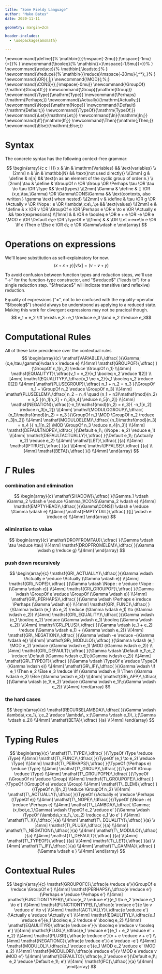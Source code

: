 ```yaml
---
title: "Some Fieldy Language"
author: "Mako Bates"
date: 2020-11-11

geometry: margin=2cm

header-includes:
  - \usepackage{amsmath}

---
```


\newcommand{\define}{%
  \mathbin{{:}\mspace{-2mu}{:}\mspace{-1mu}{=}}%
}
\newcommand{\booleq}{%
  \mathbin{{=}\mspace{-1.5mu}{=}}%
}
\newcommand{\reduce}{%
  \mathbin{\;\leadsto\;}%
}
\newcommand{\freduce}{%
  \mathbin{{\reduce}\mspace{-20mu}{\,^*}\;\,}%
}
\newcommand{\OR}{\;|\;}
\newcommand{\MOD}{\;\%\;}
\newcommand{\CONS}{{;}\mspace{-0mu}}
\newcommand{\GroupOf}{\mathrm{GroupOf\;}}
\newcommand{\Group}{\mathrm{Group}}
\newcommand{\Type}{\mathrm{Type}}
\newcommand{\Perhaps}{\mathrm{Perhaps\;}}
\newcommand{\Actually}{\mathrm{Actually\;}}
\newcommand{\Nope}{\mathrm{Nope}}
\newcommand{\Default}{\mathrm{Default\;}}
\newcommand{\TypeOf}{\mathrm{TypeOf\;}}
\newcommand{\Let}{\mathrm{Let\;}}
\newcommand{\In}{\mathrm{\;In\;}}
\newcommand{\If}{\mathrm{If\;}}
\newcommand{\Then}{\mathrm{\;Then\;}}
\newcommand{\Else}{\mathrm{\;Else\;}}


# Syntax

The concrete syntax has the following context-free grammar:

$$
\begin{array}{c c l l l}
  x & \in & \mathrm{Variables} && \text{variables}  \\[2mm]
  n & \in & \mathbb{N} && \text{(not used directly)} \\[2mm]
  g & \define & n[n] &&  \text{n as an element of the cyclic group of order n.} \\[2mm]
  \tau & \define & \GroupOf n \OR \Group \OR \Perhaps \tau \OR \tau \to \tau \OR \Type && \text{types} \\[2mm]
  \Gamma & \define & [] \OR (x,e,\tau,\Gamma) \OR \Gamma\CONS\Gamma && \text{contexts, also written } \gamma \text{ when nested} \\[2mm]
  v & \define & \tau \OR g \OR \Actually v \OR \Nope : e \OR \lambda\,x:e\,.\;e && \text{values} \\[2mm]
  e & \define & x \OR v \OR \GroupOf e \OR \Perhaps e \OR e \to e \OR \Actually e && \text{expressions} \\[1mm]
    &         & \OR e \booleq e \OR e + e \OR -e \OR e \MOD e \OR \Default e\;e \OR \TypeOf e \\[1mm]
    &         & \OR \Let x:e=e\In e \OR \If e \Then e \Else e \OR e\; e \OR \Gamma\vdash e
\end{array}
$$

# Operations on expressions

We'll leave substitution as self-explainatory for now. $$(x + x + y)[v/x] = (v + v + y)$$

To avoid confusion between function types and reduction steps, we'll use "$\to$" for the function-type constructor, and "$\reduce$" ("leads to") for a single reduction step. "$\freduce$" will indicate transitive (and reflexive) reduction.

Equality of expressions ("$=$", not to be confused with the equality-operator "$\booleq$") should always be understoond as applying to a reduced state. Making this work for divergent expressions may not be pracical though.
$$ e_1 = e_2 \iff \exists e_3 : e_1 \freduce e_3 \land e_2 \freduce e_3$$


# Computational Rules

All of these take precidence over the contextual rules
$$
\begin{array}{c}
\mathsf{VARIABLE}\,\dfrac{ }{\Gamma;(x,e,\tau,\gamma)\vdash x \reduce e}  \\[4mm]
\mathsf{GROUPOF}\,\dfrac{ }{\GroupOf n_1[n_2] \reduce \GroupOf n_1}  \\[4mm]
\mathsf{EQUALITYT}\,\dfrac{v_1 = v_2}{v_1 \booleq v_2 \reduce 1[2]}  \\[4mm]
\mathsf{EQUALITYF}\,\dfrac{v_1 \ne v_2}{v_1 \booleq v_2 \reduce 0[2]}  \\[4mm]
\mathsf{PLUSEGROUP}\,\dfrac{ n_1 + n_2 = n_3 }{\GroupOf n_1 + \GroupOf n_2 \reduce \GroupOf n_3}  \\[4mm]
\mathsf{PLUSEELEM}\,\dfrac{ n_2 = n_4 \quad (n_1 + n3)\mathsf{mod}(n_2) = n_5 }{n_1[n_2] + n_3[n_4] \reduce n_5[n_2]}  \\[4mm]
\mathsf{NEGATION}\,\dfrac{(-n_1)\mathsf{mod}(n_2) = n_3}{ -n_1[n_2] \reduce n_3[n_2]}  \\[4mm]
\mathsf{MODULOGROUP}\,\dfrac{ (n_1)\mathsf{mod}(n_2) = n_3 }{\GroupOf n_1 \MOD \GroupOf n_2 \reduce n_3[n_2]}  \\[4mm]
\mathsf{MODULOELEM}\,\dfrac{ (n_1)\mathsf{mod}(n_3) = n_4 }{ n_1[n_2] \MOD \GroupOf n_3 \reduce n_4[n_3]}  \\[4mm]
\mathsf{DEFAULTNOPE}\,\dfrac{ }{\Default e_1\; (\Nope : e_2) \reduce e_1}  \\[4mm]
\mathsf{DEFAULTACTUALLY}\,\dfrac{ }{\Default e_1\; (\Actually e_2) \reduce e_2}  \\[4mm]
\mathsf{LET}\,\dfrac{ }{a}  \\[4mm]
\mathsf{IFTRUE}\,\dfrac{ }{a}  \\[4mm]
\mathsf{IFFALSE}\,\dfrac{ }{a}  \\[4mm]
\mathsf{BETA}\,\dfrac{ }{}  \\[4mm]
\end{array}
$$

# $\Gamma$ Rules
### combination and elimination
$$
\begin{array}{c}
\mathsf{SHADOW}\,\dfrac{ }{\Gamma_1 \vdash \Gamma_2 \vdash e \reduce \Gamma_1\CONS\Gamma_2 \vdash e}  \\[4mm]
\mathsf{EMPTYHEAD}\,\dfrac{ }{\Gamma\CONS[] \vdash e \reduce \Gamma \vdash e}  \\[4mm]
\mathsf{EMPTYTAIL}\,\dfrac{ }{[] \vdash e \reduce e}  \\[4mm]
\end{array}
$$

### elimination to value

$$
\begin{array}{c}
\mathsf{DROPFROMTAU}\,\dfrac{ }{\Gamma \vdash \tau \reduce \tau}  \\[4mm]
\mathsf{DROPFROMELEM}\,\dfrac{ }{\Gamma \vdash g \reduce g}  \\[4mm]
\end{array}
$$

### push down recursively

$$
\begin{array}{c}
\mathsf{GR\_ACTUALLY}\,\dfrac{ }{\Gamma \vdash \Actually e \reduce \Actually (\Gamma \vdash e)}  \\[4mm]
\mathsf{GR\_NOPE}\,\dfrac{ }{\Gamma \vdash \Nope : e \reduce \Nope : (\Gamma \vdash e)}  \\[4mm]
\mathsf{GR\_GROUPOF}\,\dfrac{ }{\Gamma \vdash \GroupOf e \reduce \GroupOf (\Gamma \vdash e)}  \\[4mm]
\mathsf{GR\_PERHAPS}\,\dfrac{ }{\Gamma \vdash \Perhaps e \reduce \Perhaps (\Gamma \vdash e)}  \\[4mm]
\mathsf{GR\_FUNC}\,\dfrac{ }{\Gamma \vdash (e_1 \to e_2) \reduce (\Gamma \vdash e_1) \to (\Gamma \vdash e_2)}  \\[4mm]
\mathsf{GR\_EQUALITY}\,\dfrac{ }{\Gamma \vdash (e_1 \booleq e_2) \reduce (\Gamma \vdash e_1) \booleq (\Gamma \vdash e_2)}  \\[4mm]
\mathsf{GR\_PLUS}\,\dfrac{ }{\Gamma \vdash (e_1 + e_2) \reduce (\Gamma \vdash e_1) + (\Gamma \vdash e_2)}  \\[4mm]
\mathsf{GR\_NEGATION}\,\dfrac{ }{\Gamma \vdash -e \reduce -(\Gamma \vdash e)}  \\[4mm]
\mathsf{GR\_MODULO}\,\dfrac{ }{\Gamma \vdash (e_1 \MOD e_2) \reduce (\Gamma \vdash e_1) \MOD (\Gamma \vdash e_2)}  \\[4mm]
\mathsf{GR\_DEFAULT}\,\dfrac{ }{\Gamma \vdash \Default e_1\;e_2 \reduce \Default (\Gamma \vdash e_1)\;(\Gamma \vdash e_2)}  \\[4mm]
\mathsf{GR\_TYPEOF}\,\dfrac{ }{\Gamma \vdash \TypeOf e \reduce \TypeOf (\Gamma \vdash e)}  \\[4mm]
\mathsf{GR\_IF}\,\dfrac{ }{\Gamma \vdash \If e_1 \Then e_2 \Else e_3 \reduce \If (\Gamma \vdash e_1) \Then (\Gamma \vdash e_2) \Else (\Gamma \vdash e_3)}  \\[4mm]
\mathsf{GR\_APP}\,\dfrac{ }{\Gamma \vdash (e_1\;e_2) \reduce (\Gamma \vdash e_1)\;(\Gamma \vdash e_2)}  \\[4mm]
\end{array}
$$

### the hard cases

$$
\begin{array}{c}
\mathsf{RECURSELAMBDA}\,\dfrac{ }{\Gamma \vdash \lambda\,x:e_1\,.\;e_2 \reduce \lambda\, x:(\Gamma \vdash e_1)\,.\;(\Gamma \vdash e_2)}  \\[4mm]
\mathsf{BETA}\,\dfrac{ }{a}  \\[4mm]
\end{array}
$$

# Typing Rules

$$
\begin{array}{c}
\mathsf{T\_TYPE}\,\dfrac{ }{\TypeOf \Type \reduce \Type}  \\[4mm]
\mathsf{T\_FUNC}\,\dfrac{ }{\TypeOf (e_1 \to e_2) \reduce \Type}  \\[4mm]
\mathsf{T\_PERHAPS}\,\dfrac{ }{\TypeOf (\Perhaps e) \reduce \Type}  \\[4mm]
\mathsf{T\_GROUP}\,\dfrac{ }{\TypeOf \Group \reduce \Type}  \\[4mm]
\mathsf{T\_GROUPOFN}\,\dfrac{ }{\TypeOf (\GroupOf n) \reduce \Group}  \\[4mm]
\mathsf{T\_GROUPOFE}\,\dfrac{ }{\TypeOf (\GroupOf e) \reduce \Group}  \\[4mm]
\mathsf{T\_ELEM}\,\dfrac{ }{\TypeOf n_1[n_2] \reduce \GroupOf n_2}  \\[4mm]
\mathsf{T\_ACTUALLY}\,\dfrac{ }{\TypeOf (\Actually e) \reduce \Perhaps (\TypeOf e)}  \\[4mm]
\mathsf{T\_NOPE}\,\dfrac{ }{\TypeOf (\Nope : e) \reduce \Perhaps e}  \\[4mm]
\mathsf{T\_LAMBDA}\,\dfrac{ \Gamma;(x,\bot,e_1,\Gamma) \vdash \TypeOf e_2 \reduce e' }{\Gamma \vdash \TypeOf (\lambda\,x:e_1\,.\;e_2) \reduce e_1 \to e' }  \\[4mm]
\mathsf{T\_X}\,\dfrac{ }{a}  \\[4mm]
\mathsf{T\_EQUALITY}\,\dfrac{ }{a}  \\[4mm]
\mathsf{T\_PLUS}\,\dfrac{ }{a}  \\[4mm]
\mathsf{T\_NEGATION}\,\dfrac{ }{a}  \\[4mm]
\mathsf{T\_MODULO}\,\dfrac{ }{a}  \\[4mm]
\mathsf{T\_DEFAULT}\,\dfrac{ }{a}  \\[4mm]
\mathsf{T\_TYPEOF}\,\dfrac{ }{a}  \\[4mm]
\mathsf{T\_LET}\,\dfrac{ }{a}  \\[4mm]
\mathsf{T\_IF}\,\dfrac{ }{a}  \\[4mm]
\mathsf{T\_GAMMA}\,\dfrac{ }{\Gamma \vdash e }  \\[4mm]
\end{array}
$$

# Contextual Rules

$$
\begin{array}{c}
\mathsf{GROUPOFC}\,\dfrac{e \reduce e'}{\GroupOf e \reduce \GroupOf e'}  \\[4mm]
\mathsf{PERHAPS}\,\dfrac{e \reduce e'}{\Perhaps e \reduce \Perhaps e'}  \\[4mm]
\mathsf{FUNCTIONTYPER}\,\dfrac{e_2 \reduce e'}{e_1 \to e_2 \reduce e_1 \to e'}  \\[4mm]
\mathsf{FUNCTIONTYPEL}\,\dfrac{e \reduce e'}{e \to v \reduce e' \to v}  \\[4mm]
\mathsf{ACTUALLY}\,\dfrac{e \reduce e'}{\Actually e \reduce \Actually e'}  \\[4mm]
\mathsf{EQAULITYL}\,\dfrac{e_1 \reduce e'}{e_1 \booleq e_2 \reduce e' \booleq e_2}  \\[4mm]
\mathsf{EQAULITYR}\,\dfrac{e \reduce e'}{v \booleq e \reduce v \booleq e'}  \\[4mm]
\mathsf{PLUSL}\,\dfrac{e_1 \reduce e'}{e_1 + e_2 \reduce e' + e_2}  \\[4mm]
\mathsf{PLUSR}\,\dfrac{e \reduce e'}{v + e \reduce v + e'}  \\[4mm]
\mathsf{NEGATIONC}\,\dfrac{e \reduce e'}{-e \reduce -e'}  \\[4mm]
\mathsf{MODULOL}\,\dfrac{e_1 \reduce e'}{e_1 \MOD e_2 \reduce e' \MOD e_2}  \\[4mm]
\mathsf{MODULOR}\,\dfrac{e \reduce e'}{v \MOD e \reduce v \MOD e'}  \\[4mm]
\mathsf{DEFAULTC}\,\dfrac{e_2 \reduce e'}{\Default e_1\; e_2 \reduce \Default e_1\; e'}  \\[4mm]
\mathsf{IFC}\,\dfrac{ }{a}  \\[4mm]
\end{array}
$$


